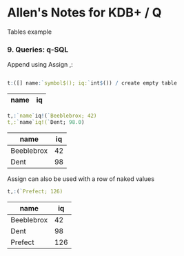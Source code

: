 # Allen's Notes for KDB+ / Q

Tables example 

### 9. Queries: q-SQL

Append using Assign ,:

```q

t:([] name:`symbol$(); iq:`int$()) / create empty table
```
name | iq
-----|---

```q
t,:`name`iq!(`Beeblebrox; 42)
t,:`name`iq!(`Dent; 98.0)
```
name | iq
-----|---
Beeblebrox | 42
Dent | 98

Assign can also be used with a row of naked values

```q
t,:(`Prefect; 126)
```
name | iq
-----|---
Beeblebrox | 42
Dent | 98
Prefect | 126



